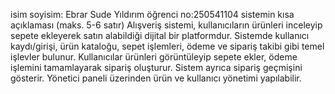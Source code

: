 isim soyisim: Ebrar Sude Yıldırım
öğrenci no:250541104
sistemin kısa açıklaması (maks. 5-6 satır)
Alışveriş sistemi, kullanıcıların ürünleri inceleyip sepete ekleyerek satın alabildiği dijital bir platformdur. Sistemde kullanıcı kaydı/girişi, ürün kataloğu, sepet işlemleri, ödeme ve sipariş takibi gibi temel işlevler bulunur. Kullanıcılar ürünleri görüntüleyip sepete ekler, ödeme işlemini tamamlayarak sipariş oluşturur. Sistem ayrıca sipariş geçmişini gösterir. Yönetici paneli üzerinden ürün ve kullanıcı yönetimi yapılabilir.

